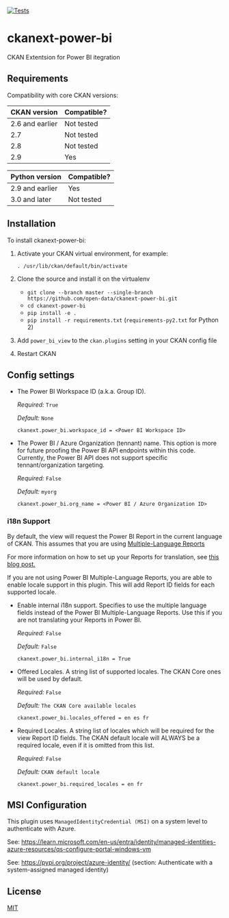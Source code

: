 [![Tests](https://github.com/open-data/ckanext-power-bi/workflows/Tests/badge.svg?branch=main)](https://github.com/open-data/ckanext-power-bi/actions)

# ckanext-power-bi

CKAN Extentsion for Power BI itegration


## Requirements

Compatibility with core CKAN versions:

| CKAN version    | Compatible?   |
| --------------- | ------------- |
| 2.6 and earlier | Not tested    |
| 2.7             | Not tested    |
| 2.8             | Not tested    |
| 2.9             | Yes    |

| Python version    | Compatible?   |
| --------------- | ------------- |
| 2.9 and earlier | Yes    |
| 3.0 and later             | Not tested    |

## Installation

To install ckanext-power-bi:

1. Activate your CKAN virtual environment, for example:

     `. /usr/lib/ckan/default/bin/activate`

2. Clone the source and install it on the virtualenv

    - `git clone --branch master --single-branch https://github.com/open-data/ckanext-power-bi.git`
    - `cd ckanext-power-bi`
    - `pip install -e .`
    - `pip install -r requirements.txt` (`requirements-py2.txt` for Python 2)

3. Add `power_bi_view` to the `ckan.plugins` setting in your CKAN
   config file

4. Restart CKAN

## Config settings

- The Power BI Workspace ID (a.k.a. Group ID).

  *Required:* `True`

  *Default:* `None`

  ```
  ckanext.power_bi.workspace_id = <Power BI Workspace ID>
  ```
- The Power BI / Azure Organization (tennant) name. This option is more for future proofing the Power BI API endpoints within this code. Currently, the Power BI API does not support specific tennant/organization targeting.

  *Required:* `False`

  *Default:* `myorg`

  ```
  ckanext.power_bi.org_name = <Power BI / Azure Organization ID>
  ```

### i18n Support

By default, the view will request the Power BI Report in the current language of CKAN. This assumes that you are using [Multiple-Language Reports](https://learn.microsoft.com/en-us/power-bi/guidance/multiple-language-translation)

For more information on how to set up your Reports for translation, see [this blog post.](https://powerbi.microsoft.com/en-ca/blog/building-multi-language-reports-for-power-bi-in-2023/)

If you are not using Power BI Multiple-Language Reports, you are able to enable locale support in this plugin. This will add Report ID fields for each supported locale.

- Enable internal i18n support. Specifies to use the multiple language fields instead of the Power BI Multiple-Language Reports. Use this if you are not translating your Reports in Power BI.

  *Required:* `False`

  *Default:* `False`

  ```
  ckanext.power_bi.internal_i18n = True
  ```

- Offered Locales. A string list of supported locales. The CKAN Core ones will be used by default.

  *Required:* `False`

  *Default:* `The CKAN Core available locales`

  ```
  ckanext.power_bi.locales_offered = en es fr
  ```

- Required Locales. A string list of locales which will be required for the view Report ID fields. The CKAN default locale will ALWAYS be a required locale, even if it is omitted from this list.

  *Required:* `False`

  *Default:* `CKAN default locale`

  ```
  ckanext.power_bi.required_locales = en fr
  ```


## MSI Configuration

This plugin uses `ManagedIdentityCredential (MSI)` on a system level to authenticate with Azure.

See: https://learn.microsoft.com/en-us/entra/identity/managed-identities-azure-resources/qs-configure-portal-windows-vm

See: https://pypi.org/project/azure-identity/ (section: Authenticate with a system-assigned managed identity)

## License

[MIT](https://raw.githubusercontent.com/open-data/ckanext-power-bi/master/LICENSE)
